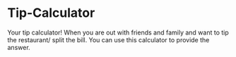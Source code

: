 # Tip-Calculator
Your tip calculator! When you are out with friends and family and want to tip the restaurant/ split the bill. You can use this calculator to provide the answer.
